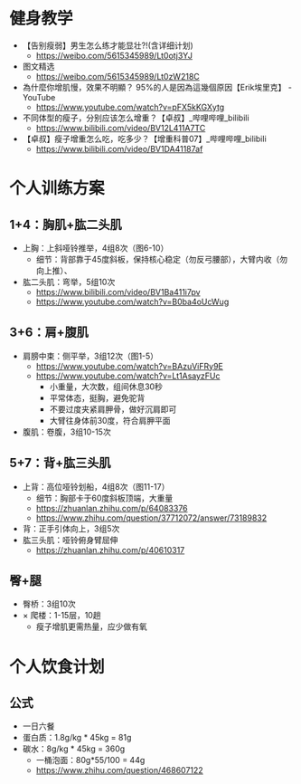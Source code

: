 
# 健身教学

* 【告别瘦弱】男生怎么练才能显壮?!(含详细计划)
  * https://weibo.com/5615345989/Lt0otj3YJ
* 图文精选
  * https://weibo.com/5615345989/Lt0zW218C
* 為什麼你增肌慢，效果不明顯？ 95%的人是因為這幾個原因【Erik埃里克】 - YouTube
  * https://www.youtube.com/watch?v=pFX5kKGXytg
* 不同体型的瘦子，分别应该怎么增重？【卓叔】_哔哩哔哩_bilibili
  * https://www.bilibili.com/video/BV12L411A7TC
* 【卓叔】瘦子增重怎么吃，吃多少？【增重科普07】_哔哩哔哩_bilibili
  * https://www.bilibili.com/video/BV1DA41187af

# 个人训练方案

## 1+4：胸肌+肱二头肌
* 上胸：上斜哑铃推举，4组8次（图6-10）
  * 细节：背部靠于45度斜板，保持核心稳定（勿反弓腰部），大臂内收（勿向上推）、
* 肱二头肌：弯举，5组10次
  * https://www.bilibili.com/video/BV1Ba411i7pv
  * https://www.youtube.com/watch?v=B0ba4oUcWug

## 3+6：肩+腹肌
* 肩膀中束：侧平举，3组12次（图1-5）
  * https://www.youtube.com/watch?v=BAzuViFRy9E
  * https://www.youtube.com/watch?v=Lt1AsayzFUc
    * 小重量，大次数，组间休息30秒
    * 平常体态，挺胸，避免驼背
    * 不要过度夹紧肩胛骨，做好沉肩即可
    * 大臂往身体前30度，符合肩胛平面
* 腹肌：卷腹，3组10-15次

## 5+7：背+肱三头肌
* 上背：高位哑铃划船，4组8次（图11-17）
  * 细节：胸部卡于60度斜板顶端，大重量
  * https://zhuanlan.zhihu.com/p/64083376
  * https://www.zhihu.com/question/37712072/answer/73189832
* 背：正手引体向上，3组5次
* 肱三头肌：哑铃俯身臂屈伸
  * https://zhuanlan.zhihu.com/p/40610317

## 臀+腿
* 臀桥：3组10次
* × 爬楼：1-15层，10趟
  * 瘦子增肌更需热量，应少做有氧

# 个人饮食计划

## 公式
* 一日六餐
* 蛋白质：1.8g/kg * 45kg = 81g
* 碳水：8g/kg * 45kg = 360g
  * 一桶泡面：80g*55/100 = 44g
  * https://www.zhihu.com/question/468607122